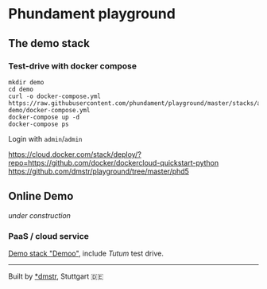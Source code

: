 Phundament playground
=====================

The demo stack
--------------

### Test-drive with docker compose

    mkdir demo
    cd demo
    curl -o docker-compose.yml https://raw.githubusercontent.com/phundament/playground/master/stacks/app-demo/docker-compose.yml    
    docker-compose up -d
    docker-compose ps

Login with `admin`/`admin`



https://cloud.docker.com/stack/deploy/?repo=https://github.com/docker/dockercloud-quickstart-python
https://github.com/dmstr/playground/tree/master/phd5




Online Demo
-----------

*under construction*

### PaaS / cloud service

[Demo stack "Demoo"](stacks/app-demo), include *Tutum* test drive.

-----

Built by [*dmstr](http://diemeisterei.de), Stuttgart :de: